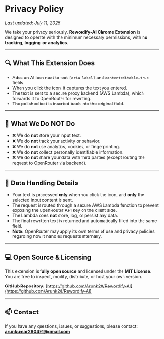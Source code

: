 # Privacy Policy

_Last updated: July 11, 2025_

We take your privacy seriously. **Rewordify-AI Chrome Extension** is designed to operate with the minimum necessary permissions, with **no tracking, logging, or analytics**.

---

## 🔍 What This Extension Does

- Adds an AI icon next to text `[aria-label]` and  `contenteditable=true` fields.
- When you click the icon, it captures the text you entered.
- The text is sent to a secure proxy backend (AWS Lambda), which forwards it to OpenRouter for rewriting.
- The polished text is inserted back into the original field.

---

## 🚫 What We Do **NOT** Do

- ❌ We do **not** store your input text.
- ❌ We do **not** track your activity or behavior.
- ❌ We do **not** use analytics, cookies, or fingerprinting.
- ❌ We do **not** collect personally identifiable information.
- ❌ We do **not** share your data with third parties (except routing the request to OpenRouter via backend).

---

## 🔐 Data Handling Details

- Your text is processed **only** when you click the icon, and **only** the selected input content is sent.
- The request is routed through a secure AWS Lambda function to prevent exposing the OpenRouter API key on the client side.
- The Lambda does **not** store, log, or persist any data.
- The final rewritten text is returned and automatically filled into the same field.
- **Note:** OpenRouter may apply its own terms of use and privacy policies regarding how it handles requests internally.

---

## 💻 Open Source & Licensing

This extension is **fully open source** and licensed under the **MIT License**.  
You are free to inspect, modify, distribute, or host your own version.

**GitHub Repository:** [https://github.com/Arunk28/Rewordify-AI](https://github.com/Arunk28/Rewordify-AI)

---

## 📫 Contact

If you have any questions, issues, or suggestions, please contact:  
**arunkumar280491@gmail.com** 
